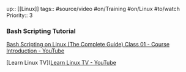 up:: [[Linux]]
tags:: #source/video #on/Training #on/Linux #to/watch 
Priority:: 3

### Bash Scripting Tutorial

[Bash Scripting on Linux (The Complete Guide) Class 01 - Course Introduction - YouTube](https://www.youtube.com/watch?v=2733cRPudvI)

[Learn Linux TV]([Learn Linux TV - YouTube](https://www.youtube.com/@LearnLinuxTV)


